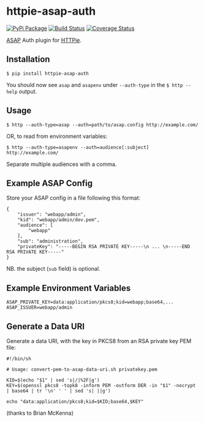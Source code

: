 httpie-asap-auth
================

[![PyPi Package](https://img.shields.io/pypi/v/httpie-asap-auth.svg)](https://pypi.python.org/pypi/httpie-asap-auth) [![Build Status](https://travis-ci.org/jasonfriedland/httpie-asap-auth.svg?branch=master)](https://travis-ci.org/jasonfriedland/httpie-asap-auth) [![Coverage Status](https://coveralls.io/repos/github/jasonfriedland/httpie-asap-auth/badge.svg?branch=master)](https://coveralls.io/github/jasonfriedland/httpie-asap-auth?branch=master)

[ASAP](https://s2sauth.bitbucket.io/) Auth plugin for [HTTPie](https://httpie.org/).


Installation
------------

    $ pip install httpie-asap-auth


You should now see `asap` and `asapenv` under `--auth-type` in the `$ http --help` output.


Usage
-----

    $ http --auth-type=asap --auth=path/to/asap.config http://example.com/

OR, to read from environment variables:

    $ http --auth-type=asapenv --auth=audience[:subject] http://example.com/

Separate multiple audiences with a comma.

Example ASAP Config
-------------------

Store your ASAP config in a file following this format:

```
{
    "issuer": "webapp/admin",
    "kid": "webapp/admin/dev.pem",
    "audience": [
        "webapp"
    ],
    "sub": "administration",
    "privateKey": "-----BEGIN RSA PRIVATE KEY-----\n ... \n-----END RSA PRIVATE KEY-----"
}
```
NB. the subject (`sub` field) is optional. 

Example Environment Variables
-----------------------------

    ASAP_PRIVATE_KEY=data:application/pkcs8;kid=webapp;base64,...
    ASAP_ISSUER=webapp/admin


Generate a Data URI
-------------------

Generate a data URI, with the key in PKCS8 from an RSA private key PEM file:


    #!/bin/sh

    # Usage: convert-pem-to-asap-data-uri.sh privatekey.pem

    KID=$(echo "$1" | sed 's|/|%2F|g')
    KEY=$(openssl pkcs8 -topk8 -inform PEM -outform DER -in "$1" -nocrypt | base64 | tr '\n' ' ' | sed 's| ||g')

    echo "data:application/pkcs8;kid=$KID;base64,$KEY"

(thanks to Brian McKenna)
